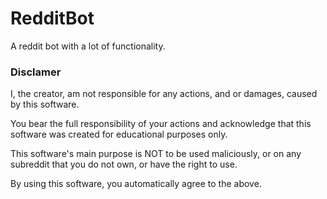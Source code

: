 # RedditBot
 A reddit bot with a lot of functionality.

### Disclamer 
I, the creator, am not responsible for any actions, and or damages, caused by this software.

You bear the full responsibility of your actions and acknowledge that this software was created for educational purposes only.

This software's main purpose is NOT to be used maliciously, or on any subreddit that you do not own, or have the right to use.

By using this software, you automatically agree to the above.
